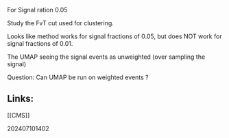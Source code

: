 
For Signal ration 0.05

Study the FvT cut used for clustering.

Looks like method works for signal fractions of 0.05, but does NOT work for signal fractions of 0.01.

The UMAP seeing the signal events as unweighted (over sampling the signal)

Question: Can UMAP be run on weighted events ? 

## Links: 

[[CMS]]


202407101402
